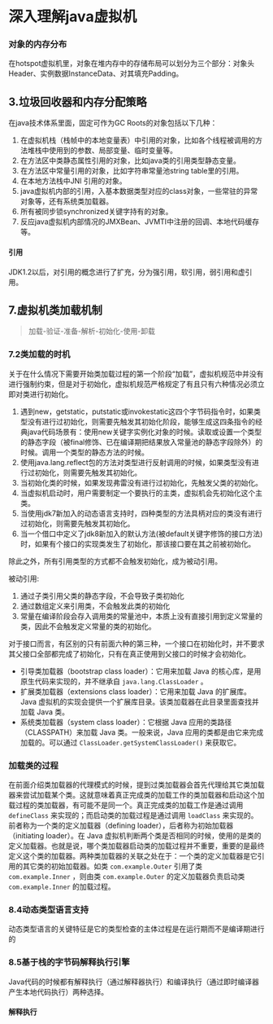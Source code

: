 # 深入理解java虚拟机

### 对象的内存分布

在hotspot虚拟机里，对象在堆内存中的存储布局可以划分为三个部分：对象头Header、实例数据InstanceData、对其填充Padding。

## 3.垃圾回收器和内存分配策略

在java技术体系里面，固定可作为GC Roots的对象包括以下几种：

1. 在虚拟机栈（栈帧中的本地变量表）中引用的对象，比如各个线程被调用的方法堆栈中使用到的参数、局部变量、临时变量等。
2. 在方法区中类静态属性引用的对象，比如java类的引用类型静态变量。
3. 在方法区中常量引用的对象，比如字符串常量池string table里的引用。
4. 在本地方法栈中JNI 引用的对象。
5. java虚拟机内部的引用，入基本数据类型对应的class对象，一些常驻的异常对象等，还有系统类加载器。
6. 所有被同步锁synchronized关键字持有的对象。
7. 反应java虚拟机内部情况的JMXBean、JVMTI中注册的回调、本地代码缓存等。

#### 引用

JDK1.2以后，对引用的概念进行了扩充，分为强引用，软引用，弱引用和虚引用。

## 7.虚拟机类加载机制

>加载-验证-准备-解析-初始化-使用-卸载

### 7.2类加载的时机

关于在什么情况下需要开始类加载过程的第一个阶段“加载”，虚拟机规范中并没有进行强制约束，但是对于初始化，虚拟机规范严格规定了有且只有六种情况必须立即对类进行初始化。

1. 遇到new，getstatic，putstatic或invokestatic这四个字节码指令时，如果类型没有进行过初始化，则需要先触发其初始化阶段，能够生成这四条指令的经典java代码场景有：使用new关键字实例化对象的时候。读取或设置一个类型的静态字段（被final修饰、已在编译期把结果放入常量池的静态字段除外）的时候。调用一个类型的静态方法的时候。
2. 使用java.lang.reflect包的方法对类型进行反射调用的时候，如果类型没有进行过初始化，则需要先触发其初始化。
3. 当初始化类的时候，如果发现弗雷没有进行过初始化，先触发父类的初始化。
4. 当虚拟机启动时，用户需要制定一个要执行的主类，虚拟机会先初始化这个主类。
5. 当使用jdk7新加入的动态语言支持时，四种类型的方法具柄对应的类没有进行过初始化，则需要先触发其初始化。
6. 当一个借口中定义了jdk8新加入的默认方法(被default关键字修饰的接口方法)时，如果有个接口的实现类发生了初始化，那该接口要在其之前被初始化。

除此之外，所有引用类型的方式都不会触发初始化，成为被动引用。

被动引用:

1. 通过子类引用父类的静态字段，不会导致子类初始化
2. 通过数组定义来引用类，不会触发此类的初始化
3. 常量在编译阶段会存入调用类的常量池中，本质上没有直接引用到定义常量的类，因此不会触发定义常量的类的初始化。

对于接口而言，有区别的只有前面六种的第三种，一个接口在初始化时，并不要求其父接口全部都完成了初始化，只有在真正使用到父接口的时候才会初始化。

- 引导类加载器（bootstrap class loader）：它用来加载 Java 的核心库，是用原生代码来实现的，并不继承自 `java.lang.ClassLoader` 。
- 扩展类加载器（extensions class loader）：它用来加载 Java 的扩展库。Java 虚拟机的实现会提供一个扩展库目录。该类加载器在此目录里面查找并加载 Java 类。
- 系统类加载器（system class loader）：它根据 Java 应用的类路径（CLASSPATH）来加载 Java 类。一般来说，Java 应用的类都是由它来完成加载的。可以通过 `ClassLoader.getSystemClassLoader()` 来获取它。

### 加载类的过程

在前面介绍类加载器的代理模式的时候，提到过类加载器会首先代理给其它类加载器来尝试加载某个类。这就意味着真正完成类的加载工作的类加载器和启动这个加载过程的类加载器，有可能不是同一个。真正完成类的加载工作是通过调用 `defineClass` 来实现的；而启动类的加载过程是通过调用 `loadClass` 来实现的。前者称为一个类的定义加载器（defining loader），后者称为初始加载器（initiating loader）。在 Java 虚拟机判断两个类是否相同的时候，使用的是类的定义加载器。也就是说，哪个类加载器启动类的加载过程并不重要，重要的是最终定义这个类的加载器。两种类加载器的关联之处在于：一个类的定义加载器是它引用的其它类的初始加载器。如类 `com.example.Outer` 引用了类 `com.example.Inner` ，则由类 `com.example.Outer` 的定义加载器负责启动类 `com.example.Inner` 的加载过程。

### 8.4动态类型语言支持

动态类型语言的关键特征是它的类型检查的主体过程是在运行期而不是编译期进行的

### 8.5基于栈的字节码解释执行引擎

Java代码的时候都有解释执行（通过解释器执行）和编译执行（通过即时编译器产生本地代码执行）两种选择。

####  解释执行

